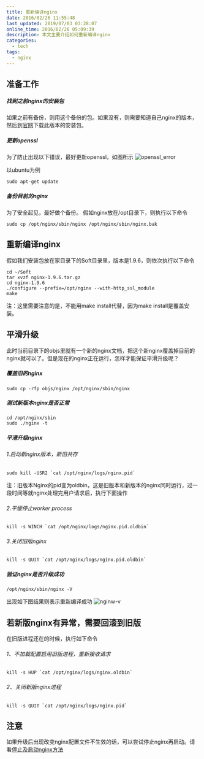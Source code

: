 ```yaml
---
title: 重新编译nginx
date: 2016/02/26 11:55:48
last_updated: 2019/07/03 03:28:07
online_time: 2016/02/26 05:09:39
description: 本文主要介绍如何重新编译nginx
categories:
  - tech
tags:
  - nginx
---
```



## 准备工作
##### 找到之前nginx的安装包
如果之前有备份，则用这个备份的包。如果没有，则需要知道自己nginx的版本，然后到[官网](http://nginx.org/)下载此版本的安装包。

##### 更新openssl
为了防止出现以下错误，最好更新openssl，如图所示
![openssl_error](https://yrw-blog.oss-cn-shenzhen.aliyuncs.com/article-img/20160226/b04bafc4-54ca-43c9-acc0-6cd568935f0a--34-1.jpg "openssl_error")

以ubuntu为例
```
sudo apt-get update
```

##### 备份目前的nginx
为了安全起见，最好做个备份。
假如nginx放在/opt目录下，则执行以下命令
```
sudo cp /opt/nginx/sbin/nginx /opt/nginx/sbin/nginx.bak
```


## 重新编译nginx
假如我们安装包放在家目录下的Soft目录里，版本是1.9.6，则依次执行以下命令
```
cd ~/Soft
tar xvzf nginx-1.9.6.tar.gz
cd nginx-1.9.6
./configure --prefix=/opt/nginx --with-http_ssl_module
make
```
注：这里需要注意的是，不能用make install代替，因为make install是覆盖安装。

## 平滑升级
此时当前目录下的objs里就有一个新的nginx文档，把这个新nginx覆盖掉目前的nginx就可以了。但是现在的nginx正在运行，怎样才能保证平滑升级呢？

##### 覆盖旧的nginx
```
sudo cp -rfp objs/nginx /opt/nginx/sbin/nginx
```

##### 测试新版本nginx是否正常
```
cd /opt/nginx/sbin
sudo ./nginx -t
```

##### 平滑升级nginx
###### 1.启动新nginx版本，新旧共存
```
sudo kill -USR2 `cat /opt/nginx/logs/nginx.pid` 
```
注：旧版本Nginx的pid变为oldbin，这是旧版本和新版本的nginx同时运行，过一段时间等就nginx处理完用户请求后，执行下面操作

###### 2.平缓停止worker process
```
kill -s WINCH `cat /opt/nginx/logs/nginx.pid.oldbin`
```

###### 3.关闭旧版nginx
````
kill -s QUIT `cat /opt/nginx/logs/nginx.pid.oldbin`
````

##### 验证nginx是否升级成功
```
/opt/nginx/sbin/nginx -V
```
出现如下图结果则表示重新编译成功
![nginw-v](https://yrw-blog.oss-cn-shenzhen.aliyuncs.com/article-img/20160226/96f9ca7d-37b4-42ca-a3e0-c0634a8830d6--34-2.png "nginw-v")

## 若新版nginx有异常，需要回滚到旧版
在旧版进程还在的时候，执行如下命令
###### 1、不加载配置启用旧版进程，重新接收请求
```
kill -s HUP `cat /opt/nginx/logs/nginx.oldbin`
```
###### 2、关闭新版nginx进程
```
kill -s QUIT `cat /opt/nginx/logs/nginx.pid`
```


## 注意
如果升级后出现改变nginx配置文件不生效的话，可以尝试停止nginx再启动。请看[停止及启动nginx方法](https://www.yangrunwei.com/a/33.html)
